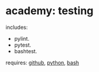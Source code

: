 # academy: testing

includes:
- pylint.
- pytest.
- bashtest.

requires: [github](./github.md), [python](./python.md), [bash](./bash.md)
